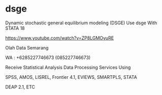 # dsge
Dynamic stochastic general equilibrium modeling (DSGE) Use dsge With STATA 18

https://www.youtube.com/watch?v=ZP8LGMOyuRE

Olah Data Semarang

WA : +6285227746673 (085227746673)

Receive Statistical Analysis Data Processing Services Using

SPSS, AMOS, LISREL, Frontier 4.1, EVIEWS, SMARTPLS, STATA

DEAP 2.1, ETC
